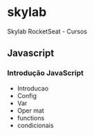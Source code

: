 # skylab
Skylab RocketSeat - Cursos

## Javascript

### Introdução JavaScript

* Introducao
* Config
* Var
* Oper mat
* functions
* condicionais